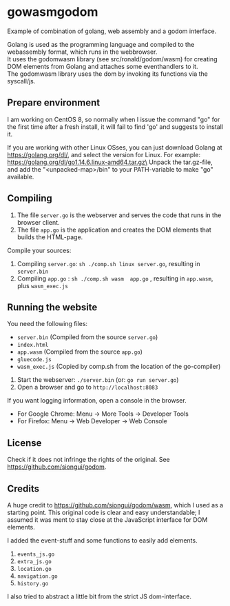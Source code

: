 # gowasmgodom

Example of combination of golang, web assembly and a godom interface.

Golang is used as the programming language and compiled to the webassembly format, which runs in the webbrowser.\
It uses the godomwasm library (see src/ronald/godom/wasm) for creating DOM elements from Golang and attaches some eventhandlers to it.\
The godomwasm library uses the dom by invoking its functions via the syscall/js.


## Prepare environment

I am working on CentOS 8, so normally when I issue the command "go" for the first time after a fresh install, it will fail to find 'go' and suggests to install it.

If you are working with other Linux OSses, you can just download Golang at https://golang.org/dl/, and select the version for Linux. For example: https://golang.org/dl/go1.14.6.linux-amd64.tar.gz\
Unpack the tar.gz-file, and add the "\<unpacked-map\>/bin" to your PATH-variable to make "go" available.


## Compiling

1. The file ```server.go``` is the webserver and serves the code that runs in the browser client.
2. The file ```app.go``` is the application and creates the DOM elements that builds the HTML-page. 

Compile your sources:
1. Compiling ```server.go```: ```sh ./comp.sh linux server.go```, resulting in ```server.bin```
2. Compiling ```app.go```   : ```sh ./comp.sh wasm  app.go```   , resulting in ```app.wasm```, plus ```wasm_exec.js```


## Running the website

You need the following files:
- ```server.bin``` (Compiled from the source ```server.go```)
- ```index.html```
- ```app.wasm``` (Compiled from the source ```app.go```)
- ```gluecode.js```
- ```wasm_exec.js``` (Copied by comp.sh from the location of the go-compiler)

1. Start the webserver: ```./server.bin``` (or: ```go run server.go```)
2. Open a browser and go to ```http://localhost:8083```

If you want logging information, open a console in the browser.
- For Google Chrome: Menu -> More Tools -> Developer Tools
- For Firefox: Menu -> Web Developer -> Web Console


## License

Check if it does not infringe the rights of the original.
See https://github.com/siongui/godom.

## Credits

A huge credit to https://github.com/siongui/godom/wasm, which I used as a starting point.
This original code is clear and easy understandable; I assumed it was ment to stay close at the JavaScript interface for DOM elements.

I added the event-stuff and some functions to easily add elements.
1. ```events_js.go```
2. ```extra_js.go```
3. ```location.go```
4. ```navigation.go```
5. ```history.go```

I also tried to abstract a little bit from the strict JS dom-interface.



